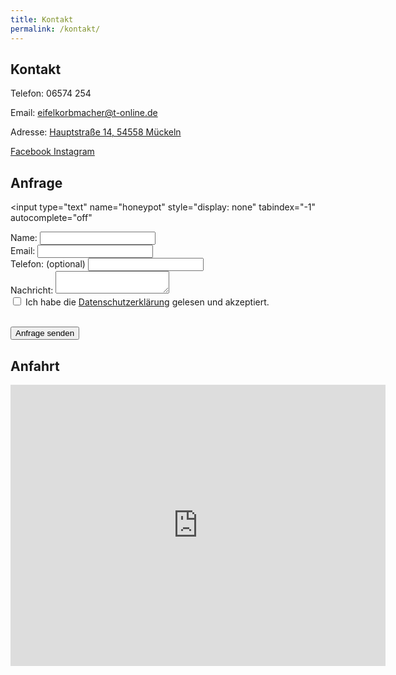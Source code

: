 ```yaml
---
title: Kontakt
permalink: /kontakt/
---
```


## Kontakt 

Telefon: 06574 254

Email: [eifelkorbmacher@t-online.de](mailto:eifelkorbmacher@t-online.de)

Adresse: [Hauptstraße 14, 54558 Mückeln](https://maps.app.goo.gl/5jhZEiGqsMhkuca29)

<a href="https://facebook.com/wolfgang.gladziewski">
  <i class="fab fa-fw fa-facebook"></i>Facebook
</a>

<a href="https://instagram.com/eifelkorbmacher">
  <i class="fab fa-fw fa-instagram"></i>Instagram
</a>

## Anfrage

<!-- Complete form with reCAPTCHA and custom fields -->
<form action="https://api.staticforms.xyz/submit" method="POST">
  <!-- Required: Your Static Forms API key -->
  <input type="hidden" name="apiKey" value="sf_bf9eed7ihljicj7j4kmcl102">

  <!-- Enable reply-to functionality -->
  <input type="hidden" name="replyTo" value="@">

  <!-- Anti-spam honeypot field -->
  <input
    type="text"
    name="honeypot"
    style="display: none"
    tabindex="-1"
    autocomplete="off"
  >

  <!-- Form fields -->
  <div class="form-group">
    <label for="name">Name:</label>
    <input type="text" id="name" name="Name" required>
  </div>

  <div class="form-group">
    <label for="email">Email:</label>
    <input type="email" id="email" name="Email" required>
  </div>  

  <div class="form-group">
    <label for="phone">Telefon: (optional)</label>
    <input type="tel" id="phone" name="Telefon">
  </div>

  <div class="form-group">
    <label for="message">Nachricht:</label>
    <textarea id="message" name="Nachricht" required></textarea>
  </div>

  <!-- Data Privacy Checkbox -->
  <div class="form-group">
    <input type="checkbox" name="Datenschutz" required>
    Ich habe die <a href="/datenschutz" target="_blank">Datenschutzerklärung</a> gelesen und akzeptiert.
  </div>

  <!-- Optional redirect URLs -->
  <input type="hidden" name="redirectTo" value="http://localhost:4000/success">

  <div>&nbsp;</div>

  <button type="submit">Anfrage senden</button>
</form>

## Anfahrt

<iframe src="https://www.google.com/maps/embed?pb=!1m18!1m12!1m3!1d2560.426126057443!2d6.919659076833706!3d50.08623091352124!2m3!1f0!2f0!3f0!3m2!1i1024!2i768!4f13.1!3m3!1m2!1s0x47be34eeba728d45%3A0xd6006320a8f03b18!2sKorbmacher%20Wolfgang%20Gladziewski!5e0!3m2!1sde!2sde!4v1749676530618!5m2!1sde!2sde" width="600" height="450" style="border:0;" allowfullscreen="" loading="lazy" referrerpolicy="no-referrer-when-downgrade"></iframe>
